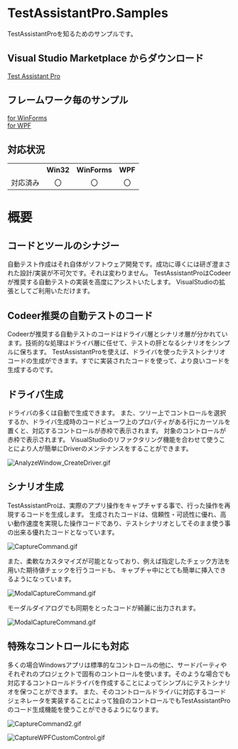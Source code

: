 # TestAssistantPro.Samples
TestAssistantProを知るためのサンプルです。

Visual Studio Marketplace からダウンロード
-------------
[Test Assistant Pro](https://marketplace.visualstudio.com/items?itemName=Codeer.TestAssistantPro "Title")

フレームワーク毎のサンプル
-------------
[for WinForms](https://github.com/Codeer-Software/TestAssistantPro.Samples/tree/master/WinForms "Title")
<br>
[for WPF](https://github.com/Codeer-Software/TestAssistantPro.Samples/tree/master/WPF "Title")

対応状況
-------------
<table>
<tr>
  <th></th>
  <th align="center">Win32</th>
  <th align="center">WinForms</th>
  <th align="center">WPF</th>
</tr>
<tr>
  <td align="center">対応済み</td>
  <td align="center">〇</td>
  <td align="center">〇</td>
  <td align="center">〇</td>
</tr>
</table>

概要 
=============

コードとツールのシナジー
-------------
自動テスト作成はそれ自体がソフトウェア開発です。成功に導くには研ぎ澄まされた設計/実装が不可欠です。それは変わりません。 TestAssistantProはCodeerが推奨する自動テストの実装を高度にアシストいたします。
VisualStudioの拡張としてご利用いただけます。

Codeer推奨の自動テストのコード
-------------
Codeerが推奨する自動テストのコードはドライバ層とシナリオ層が分かれています。技術的な処理はドライバ層に任せて、テストの肝となるシナリオをシンプルに保ちます。
TestAssistantProを使えば、ドライバを使ったテストシナリオコードの生成ができます。すでに実装されたコードを使って、より良いコードを生成するのです。

ドライバ生成
-------------
ドライバの多くは自動で生成できます。 また、ツリー上でコントロールを選択するか、ドライバ生成時のコードビューワ上のプロパティがある行にカーソルを置くと、対応するコントロールが赤枠で表示されます。 対象のコントロールが赤枠で表示されます。 VisualStudioのリファクタリング機能を合わせて使うことにより人が簡単にDriverのメンテナンスをすることができます。

 ![AnalyzeWindow_CreateDriver.gif](Img/AnalyzeWindow_CreateDriver.gif)

シナリオ生成
-------------
TestAssistantProは、実際のアプリ操作をキャプチャする事で、行った操作を再現するコードを生成します。
生成されたコードは、信頼性・可読性に優れ、高い動作速度を実現した操作コードであり、テストシナリオとしてそのまま使う事の出来る優れたコードとなっています。

 ![CaptureCommand.gif](Img/Capture.gif)

また、柔軟なカスタマイズが可能となっており、例えば指定したチェック方法を用いた期待値チェックを行うコードも、 キャプチャ中にとても簡単に挿入できるようになっています。

 ![ModalCaptureCommand.gif](Img/ModalCaptureCommand.gif)

モーダルダイアログでも同期をとったコードが綺麗に出力されます。

 ![ModalCaptureCommand.gif](Img/ModalCaptureCommand.gif)

特殊なコントロールにも対応
-------------
多くの場合Windowsアプリは標準的なコントロールの他に、サードパーティやそれぞれのプロジェクトで固有のコントロールを使います。そのような場合でも対応するコントロールドライバを作成することによってシンプルにテストシナリオを保つことができます。
また、そのコントロールドライバに対応するコードジェネレータを実装することによって独自のコントロールでもTestAssistantProのコード生成機能を使うことができるようになります。

 ![CaptureCommand2.gif](Img/CaptureCommand2.gif)

 ![CaptureWPFCustomControl.gif](Img/CaptureWPFCustomControl.gif)
